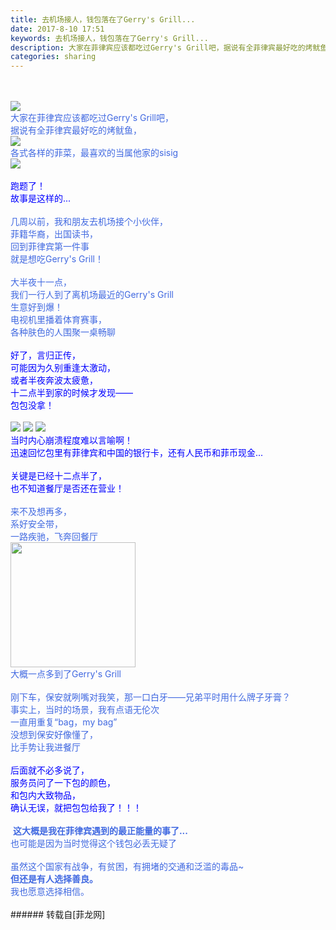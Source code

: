 ```yaml
---
title: 去机场接人，钱包落在了Gerry's Grill...
date: 2017-8-10 17:51
keywords: 去机场接人，钱包落在了Gerry's Grill...
description: 大家在菲律宾应该都吃过Gerry's Grill吧，据说有全菲律宾最好吃的烤鱿鱼，各式各样的菲菜，最喜欢的当属他家的sisig跑题了！故事是这样的...几周以前，我和朋友去机场接个小伙伴，菲籍华裔，出国读书，回到菲律宾第一件事就是想吃Gerry's Grill！大半夜十一点，我们一行人到了离机场最近的Gerry's Grill生意好到爆！电视机里播着体育赛事，各种肤色的人围聚一桌畅聊好了，言归正传，可能因为久别重逢太激动，或者半夜奔波太疲惫，十二点半到家的时候才发现——包包没拿！当时内心崩溃程度难以言喻啊！迅速回忆包里有菲律宾和中国的银行卡，还有人民币和菲币现金...关键是已经十二点半了，也不知道餐厅是否还在营业！来不及想再多，系好安全带，一路疾驰，飞奔回餐厅大概一点多到了Gerry's Grill刚下车，保安就咧嘴对我笑，那一口白牙——兄弟平时用什么牌子牙膏？事实上，当时的场景，我有点语无伦次一直用重复“bag，my bag”没想到保安好像懂了，比手势让我进餐厅后面就不必多说了，服务员问了一下包的颜色，和包内大致物品，确认无误，就把包包给我了！！！ 这大概是我在菲律宾遇到的最正能量的事了...也可能是因为当时觉得这个钱包必丢无疑了虽然这个国家有战争，有贫困，有拥堵的交通和泛滥的毒品~但还是有人选择善良。我也愿意选择相信。
categories: sharing
---
```

<td class="t_f" id="postmessage_843796">

<br/>
<br/>

<img aid="605343" data-cf-modified-81b2da5490167b62b8043e61-="" file="data/attachment/forum/201708/10/171701iwrr7t31yuumtrll.png.thumb.jpg" id="aimg_605343" inpost="1" onclick="" onmouseover="" src="http://www.flw.ph/data/attachment/forum/201708/10/171701iwrr7t31yuumtrll.png" style="cursor:pointer" zoomfile="data/attachment/forum/201708/10/171701iwrr7t31yuumtrll.png"/>


<br/>
<font color="RoyalBlue">大家在菲律宾应该都吃过Gerry's Grill吧，<br/>
据说有全菲律宾最好吃的烤鱿鱼，</font><br/>

<img aid="605353" data-cf-modified-81b2da5490167b62b8043e61-="" file="data/attachment/forum/201708/10/172418a9fl32mlw3jf3f2f.jpg.thumb.jpg" id="aimg_605353" inpost="1" onclick="" onmouseover="" src="http://www.flw.ph/data/attachment/forum/201708/10/172418a9fl32mlw3jf3f2f.jpg" style="cursor:pointer" zoomfile="data/attachment/forum/201708/10/172418a9fl32mlw3jf3f2f.jpg"/>


<br/>
<font color="RoyalBlue">各式各样的菲菜，最喜欢的当属他家的sisig</font><br/>

<img aid="605354" data-cf-modified-81b2da5490167b62b8043e61-="" file="data/attachment/forum/201708/10/172445kszpqbtb9i4sfitk.jpg.thumb.jpg" id="aimg_605354" inpost="1" onclick="" onmouseover="" src="http://www.flw.ph/data/attachment/forum/201708/10/172445kszpqbtb9i4sfitk.jpg" style="cursor:pointer" zoomfile="data/attachment/forum/201708/10/172445kszpqbtb9i4sfitk.jpg"/>


<br/>
<br/>
<font color="Blue">跑题了！<br/>
故事是这样的...</font><br/>
<br/>
<font color="RoyalBlue">几周以前，我和朋友去机场接个小伙伴，<br/>
菲籍华裔，出国读书，<br/>
回到菲律宾第一件事<br/>
就是想吃Gerry's Grill！<br/>
</font><br/>
<font color="RoyalBlue">大半夜十一点，<br/>
我们一行人到了离机场最近的Gerry's Grill<br/>
生意好到爆！<br/>
电视机里播着体育赛事，<br/>
各种肤色的人围聚一桌畅聊</font><br/>
<br/>
<font color="Blue">好了，言归正传，<br/>
可能因为久别重逢太激动，<br/>
或者半夜奔波太疲惫，<br/>
十二点半到家的时候才发现——<br/>
包包没拿！</font><br/>
<br/>

<img aid="605385" data-cf-modified-81b2da5490167b62b8043e61-="" file="data/attachment/forum/201708/10/173020bnqnqn2nggdk22db.jpg.thumb.jpg" id="aimg_605385" inpost="1" onclick="" onmouseover="" src="http://www.flw.ph/data/attachment/forum/201708/10/173020bnqnqn2nggdk22db.jpg" style="cursor:pointer" zoomfile="data/attachment/forum/201708/10/173020bnqnqn2nggdk22db.jpg"/>



<img aid="605387" data-cf-modified-81b2da5490167b62b8043e61-="" file="data/attachment/forum/201708/10/173021hxppsybtxpxt7ast.jpg.thumb.jpg" id="aimg_605387" inpost="1" onclick="" onmouseover="" src="http://www.flw.ph/data/attachment/forum/201708/10/173021hxppsybtxpxt7ast.jpg" style="cursor:pointer" zoomfile="data/attachment/forum/201708/10/173021hxppsybtxpxt7ast.jpg"/>



<img aid="605388" data-cf-modified-81b2da5490167b62b8043e61-="" file="data/attachment/forum/201708/10/173022hnrg751g5vy5er9j.jpg.thumb.jpg" id="aimg_605388" inpost="1" onclick="" onmouseover="" src="http://www.flw.ph/data/attachment/forum/201708/10/173022hnrg751g5vy5er9j.jpg" style="cursor:pointer" zoomfile="data/attachment/forum/201708/10/173022hnrg751g5vy5er9j.jpg"/>


<br/>
<font color="Blue">当时内心崩溃程度难以言喻啊！<br/>
迅速回忆包里有菲律宾和中国的银行卡，还有人民币和菲币现金...<br/>
<br/>
关键是已经十二点半了，<br/>
也不知道餐厅是否还在营业！</font><br/>
<br/>
<font color="RoyalBlue">来不及想再多，<br/>
系好安全带，<br/>
一路疾驰，飞奔回餐厅</font><br/>

<img aid="605391" class="zoom" data-cf-modified-81b2da5490167b62b8043e61-="" file="data/attachment/forum/201708/10/173354ctf5yd51050t7gfg.gif" id="aimg_605391" inpost="1" onclick="" onmouseover="" src="http://www.flw.ph/data/attachment/forum/201708/10/173354ctf5yd51050t7gfg.gif" width="200" zoomfile="data/attachment/forum/201708/10/173354ctf5yd51050t7gfg.gif"/>


<br/>
<font color="RoyalBlue">大概一点多到了Gerry's Grill<br/>
<br/>
刚下车，保安就咧嘴对我笑，那一口白牙——兄弟平时用什么牌子牙膏？<br/>
事实上，当时的场景，我有点语无伦次<br/>
一直用重复“bag，my bag”<br/>
没想到保安好像懂了，<br/>
比手势让我进餐厅<br/>
</font><br/>
<font color="Blue">后面就不必多说了，<br/>
服务员问了一下包的颜色，<br/>
和包内大致物品，<br/>
确认无误，就把包包给我了！！！</font><br/>
<br/>
<img alt="" border="0" onclick="" onmouseover="" smilieid="745" src="static/image/smiley/longwa/6.gif"/> <font color="RoyalBlue"><strong>这大概是我在菲律宾遇到的最正能量的事了...</strong><br/>
也可能是因为当时觉得这个钱包必丢无疑了</font><br/>
<br/>
<font color="RoyalBlue">虽然这个国家有战争，有贫困，有拥堵的交通和泛滥的毒品~<br/>
<strong>但还是有人选择善良。</strong><br/>
我也愿意选择相信。<br/>
</font><br/>
</td>
###### 转载自[菲龙网]